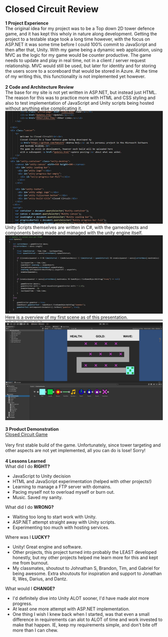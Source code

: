 # Closed Circuit Review
**1 Project Experience**<br>
The original idea for my project was to be a Top down 2D tower defence game, and it has kept this wholy in nature along development. Getting the project to a testable stage took a long time however, with the focus on ASP.NET it was some time before I could 100% commit to JavaScript and then after that, Unity. With my game being a dynamic web application, using MVC as the logic for my game would be counter productive. The game needs to update and play in real time, not in a client / server request relationship. MVC would still be used, but later for identity and for storing the users score to a scoreboard that would be stored in Azure. At the time of my writing this, this functionality is not implemented yet however. <br>
<br>
**2 Code and Architecture Review** <br>
The base for my site is not yet written in ASP.NET, but instead just HTML. The reason for this was to practice more with HTML and CSS styling and also to test implementation of JavaScript and Unity scripts being hosted without anything else complicating it.
![Code1](Code1.jpeg)<br>
Unity Scripts themselves are written in C#, with the gameobjects and components being made and managed with the unity engine itself.
![Code2](Code2.jpeg)<br>
Here is a overview of my first scene as of this presentation.
![Code3](Code3.jpg)<br>
<br>
**3 Product Demonstration**<br>
[Closed Circuit Game](https://closedcircuitgame.net/Index.html)<br><br>
Very first stable build of the game.
Unfortunately, since tower targeting and other aspects are not yet implemented, all you can do is lose! Sorry!<br><br>
**4 Lessons Learned**<br>
What did I do **RIGHT?**
- JavaScript to Unity decision
- HTML and JavaScript experimentation (helped with other projects!)
- Learning to manage a FTP server with domains.
- Pacing myself not to overload myself or burn out.
- Music. Saved my sanity. <br>


What did I do **WRONG?**
- Waiting too long to start work with Unity.
- ASP.NET attempt straight away with Unity scripts.
- Experimenting too much with hosting services. <br>


Where was I **LUCKY?**
- Unity! Great engine and software.
- Other projects, this project turned into probably the LEAST developed honestly, but my other projects helped me learn more for this and kept me from burnout.
- My classmates, shoutout to Johnathan S, Brandon, Tim, and Gabriel for being awesome. Extra shoutouts for inspiration and support to Jonathan R, Wes, Darius, and Dantz.


What would I **CHANGE?**
- I'd definitely dive into Unity ALOT sooner, I'd have made alot more progress.
- At least one more attempt with ASP.NET implementation.
- One thing I wish I knew back when I started, was that even a small difference in requirements can alot to ALOT of time and work invested to make that happen. IE, keep my requirements simple, and don't bite off more than I can chew.


